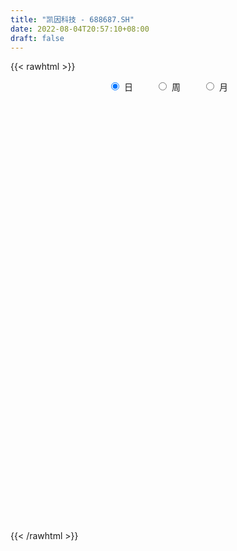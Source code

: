 ```yaml
---
title: "凯因科技 - 688687.SH"
date: 2022-08-04T20:57:10+08:00
draft: false
---
```

{{< rawhtml >}}
    <div style="text-align: center">
        <label style="padding: 1rem;"><input style="margin-right: .5rem" type="radio" name="period" value="D" checked onclick="period_change(this)">日</label>
        <label style="padding: 1rem;"><input style="margin-right: .5rem" type="radio" name="period" value="W" onclick="period_change(this)">周</label>
        <label style="padding: 1rem;"><input style="margin-right: .5rem" type="radio" name="period" value="M" onclick="period_change(this)">月</label>
    </div>
    <div id="chart" style="height: 700px;"></div> 
    <script type="text/javascript">
        const D_v = [279403.82,185938.77,102187.65,79044.63,73013.09,53066.03,46336.77,37921.8,46576.87,33657.82,24200.98,31265.32,26174.19,27442.21,29329.76,46424.3,24779.08,25082.75,14502.39,21594.6,16190.06,16173.54,14154.9,10785.86,20375.97,15205.89,12913.3,11385.52,9316.51,8400.28,10970.34,7012.83,9309.87,13258.48,12750.16,8264.18,8448.29,20086.08,11195.03,9587.44,9931.57,9511.76,9197.38,28358.47,54822.33,34811.66,27042.71,28963.0,21604.06,47727.01,86775.75,77816.97,53058.01,74586.95,48791.5,58579.37,39390.86,35429.97,23603.06,21555.66,27492.44,38702.48,65385.46,43534.68,31351.44,33223.45,19683.08,37067.7,21506.58,23173.74,35096.08,27722.68,36567.82,41699.14,28229.52,19592.63,15529.84,19920.49,23358.37,13869.32,18322.05,18184.98,8652.05,9041.14,8249.37,12009.39,25190.85,15242.38,10976.14,18741.41,18100.38,15986.24,15630.85,22306.45,11635.91,11871.33,17700.95,8341.02,10225.44,15173.28,10580.35,6607.29,9008.04,11834.9,8171.39,6455.68,5933.85,8636.52,12331.39,10801.39,9546.29,8153.91,8299.15,8131.46,15570.33,13716.64,17670.41,10296.74,30541.63,16327.99,17835.63,11001.45,13044.73,7975.91,10044.8,11901.72,12245.46,22455.16,5857.91,8576.96,8455.67,8524.98,13791.72,7922.44,9037.58,7130.04,7531.75,7437.83,6624.23,10456.07,12887.88,6688.12,9361.41,6485.08,10838.01,7032.76,7974.07,14820.51,24576.53,8348.22,6430.27,8678.16,7066.67,7114.4,3909.65,6383.54,4554.69,8262.39,2453.69,4898.61,3806.15,2737.41,5045.61,9459.67,3666.19,2895.4,5228.73,12075.08,2891.17,3418.23,6954.12,4266.2,3459.65,16436.49,9328.94,4281.5,3877.15,10047.12,3402.0,6112.27,5161.5,9044.84,7475.19,11520.0,12667.25,6120.87,6735.44,11017.29,6035.58,6069.34,8986.76,6984.77,8358.86,8974.89,10275.33,5734.88,8480.14,5203.02,10424.45,7143.03,2756.46,5042.21,3978.48,4084.63,4826.17,5263.47,2811.79,6477.78,4210.95,4341.56,14930.46,8164.1,6311.47,7960.0,5728.09,36928.36,41483.93,34884.44,23293.13,15670.28,12541.47,12968.71,28629.35,29060.87,21246.58,23614.38,19655.62,29331.51,23685.13,43650.52,33942.91,24501.11,7132.58,18918.68,6999.42,7653.9,6497.3,16482.74,29460.55,40565.02,14208.81,20991.56,28051.32,10853.63,8522.32,14457.61,14323.0,12404.88,14910.87,15686.11,20893.58,27228.92,38744.95,25186.4,21346.82,19467.05,25294.32,20452.39,20890.27,18077.15,15005.78,21412.89,27059.37,131889.18,165431.14,181848.04,152622.11,154923.81,107762.11,63314.81,100576.94,72729.89,152192.05,80328.66,56136.04,75718.79,48504.25,49962.48,62519.83,39962.27,37319.24,31547.67,32853.45,27202.72,28638.99,25462.54,15915.49,17568.52,36417.16,43262.67,51992.31,42251.33,32738.41,30977.02,39225.76,27775.54,24731.73,27030.44,36085.24,46789.84,45677.5,26011.49,23747.8,24711.65,21004.64,19164.26,20631.86,37277.02,40044.22,16222.88,23579.1,15469.41,12695.32,25031.9,26368.82,71248.23,68123.35,35744.79,33635.98,29407.35,20880.14,19235.04,22302.66,21853.14,20511.95,23611.16,29200.03,25924.62,25390.15,18710.87,22307.02,24177.47,29875.08,26752.38,26089.05,26437.86,25436.44,28941.37,17695.13,17939.25,24780.56,20998.91,26633.13,15519.39,24501.29,17891.52,15768.85,18732.41,18637.09,26692.21,22606.84,19612.75,24930.93,19879.47,22587.54,21880.1,13303.9,35661.33,18150.61,18110.71]
const D_histogram = [0.0,-0.6305185185,-0.9510202807,-1.1507763589,-1.3191928834,-1.3495555042,-1.3480714713,-1.2413070544,-1.0260119685,-0.83651709,-0.647607789,-0.5453499752,-0.4523815942,-0.4105596184,-0.3012199382,-0.1156779195,-0.0628678563,-0.0652442349,-0.0208886945,-0.0273776236,-0.0257653702,0.0447164189,0.1098952444,0.1808465526,0.2659624331,0.3593555323,0.3890422801,0.3789088932,0.3556099722,0.365951492,0.3570732163,0.3466489199,0.3318211001,0.3117015422,0.330729153,0.3514823643,0.3727044848,0.4062984269,0.4073072793,0.3709567914,0.3441590917,0.3271601494,0.2921976145,0.3441455132,0.5478915249,0.6299974938,0.5886403369,0.586235236,0.5062025512,0.5471202107,0.7938341513,0.9314329296,0.9121704555,0.9983758379,0.9620115586,0.7036705496,0.6104225823,0.3605817195,0.1837726787,0.0654173958,0.0376183238,0.073055077,0.3203248822,0.3905612034,0.3905748359,0.2461277782,0.145143888,0.1637949988,0.0933449238,0.0573203318,0.0873886245,0.086269644,-0.0155833153,-0.2907095345,-0.4927908168,-0.6175888672,-0.6445160736,-0.7054983823,-0.6394312587,-0.608695232,-0.6405330742,-0.6191173792,-0.6150890821,-0.5952410612,-0.5389960931,-0.4686781395,-0.2951546335,-0.1930028859,-0.1436915279,-0.1725148179,-0.140555379,-0.1739617779,-0.2257688523,-0.1875995261,-0.2082034986,-0.2353728552,-0.2844800182,-0.2777443368,-0.2478528585,-0.1642447009,-0.0733126828,-0.0111078716,0.05091555,0.0354293729,0.0180414593,0.0054373702,0.0239216193,0.0372554039,0.0127537236,-0.0310162596,-0.1030051771,-0.1522965599,-0.1671997481,-0.1504522774,-0.0442023755,0.0424774367,0.1613899835,0.2173227545,0.33884364,0.4100919498,0.4036792651,0.3780005724,0.3215855997,0.2762099016,0.2152518257,0.1689299435,0.1248905152,-0.0088681357,-0.0807862602,-0.1438131075,-0.1529629592,-0.1351735896,-0.0660239831,-0.0306985403,-0.0534549931,-0.0736488654,-0.0788847491,-0.0685473975,-0.0456438283,0.0210536363,0.1167613024,0.1724000632,0.1747259111,0.1514123939,0.1116292996,0.0907960588,0.060389207,-0.0109379289,-0.0664966684,-0.0740083271,-0.0961530942,-0.1165169429,-0.1267733546,-0.1477369662,-0.161212441,-0.1989149562,-0.2085294107,-0.1453145122,-0.0841065792,-0.0686549799,-0.0525417818,-0.029080714,-0.0225993832,-0.0653394745,-0.0835725105,-0.0846605378,-0.1021940067,-0.1339885185,-0.1433933427,-0.1277340793,-0.1619889012,-0.1979224095,-0.1732228594,-0.0342002911,0.063330565,0.1455525638,0.1956683647,0.2283310918,0.2446310401,0.2830864438,0.3046875785,0.3489976872,0.3693233803,0.4058940224,0.3655651596,0.3395830429,0.2938251103,0.2871788768,0.2798520775,0.2680158963,0.2635737579,0.2429765361,0.2083123323,0.1834043549,0.145715617,0.0997452068,0.0290685044,-0.0279278212,-0.1307339544,-0.233591192,-0.2833310418,-0.2722740157,-0.2492349879,-0.221878267,-0.1901909723,-0.1748859203,-0.1530218872,-0.1654966143,-0.1627251733,-0.131665007,-0.0369770784,-0.0145015958,-0.0148200896,0.0299754951,0.05723512,0.1938358379,0.342227207,0.4505210272,0.4484829845,0.3782902516,0.3505216847,0.2689520944,0.3085719447,0.3307496699,0.2960443827,0.2625683805,0.2374010576,0.2041797955,0.0676310712,0.0781773611,-0.055936436,-0.2410154071,-0.3667384605,-0.5416438591,-0.6131661852,-0.6479283411,-0.6384819393,-0.6284462085,-0.6190493612,-0.5631858953,-0.5034554293,-0.4834900238,-0.4909459422,-0.4419652386,-0.376402244,-0.3330191164,-0.2756969717,-0.1909548443,-0.1479166917,-0.0748627073,-0.0383466722,0.0487460965,0.1488228468,0.1863583021,0.2263358546,0.2237510302,0.1941144594,0.157568023,0.0710222406,-0.013131039,-0.0236966383,0.0092780872,0.0001465849,0.1878257159,0.3175640568,0.5891707439,0.7611709823,1.0284670615,0.9683559141,0.8475660503,0.8201413233,0.7148728129,0.3151752712,-0.015895753,-0.2393364146,-0.3664652325,-0.4697622897,-0.5139839536,-0.5744863801,-0.6151852,-0.6182378661,-0.5750657085,-0.5625854423,-0.5106401752,-0.4738088128,-0.3879509805,-0.3177387321,-0.2653946969,-0.2697851957,-0.2086970167,-0.272667971,-0.2751170147,-0.2210191173,-0.1918849207,-0.0984389731,0.0076677463,0.0906031608,0.1761591416,0.2444312683,0.2613580958,0.3097136813,0.3311314122,0.3057077773,0.2573044507,0.2206995442,0.1801419968,0.1579678235,0.1876853107,0.1305173713,0.1045536552,0.0628948353,0.0134391024,-0.0089855382,0.0052355252,0.0429443347,0.1283998867,0.2039100861,0.2343020711,0.2362021432,0.1896117771,0.1644165018,0.142090115,0.1019867735,0.0768617283,0.0820501778,0.0757852405,0.0956824159,0.0892348929,0.0600278622,0.0473060037,0.049943049,0.0460002732,0.0514369452,0.0253359939,0.0050290927,-0.0137840344,-0.0089452552,-0.0258912566,-0.052991481,-0.0651312831,-0.0530694604,-0.0403897588,-0.0681005454,-0.0773997892,-0.057264374,-0.0617245575,-0.0435738712,-0.0235904845,-0.0053667213,0.0203837056,0.019461059,0.0196932035,0.0148485047,0.016614513,0.0287753057,0.0180303257,0.0113195718,-0.056354282,-0.0947449438,-0.0806441914]
const D_fast = [0.0,-0.7881481481,-1.3464049805,-1.8338551485,-2.3320698938,-2.6998213906,-3.0353552256,-3.2389175723,-3.2801254785,-3.2997598725,-3.2727525188,-3.3068321987,-3.3269592163,-3.3877771451,-3.3537424494,-3.1971199106,-3.1600268115,-3.1787142487,-3.139580882,-3.152914217,-3.1577433061,-3.0760824123,-2.9834297757,-2.8672668294,-2.7156603406,-2.5324283583,-2.4054810405,-2.3208872041,-2.255283632,-2.1534542392,-2.0730642108,-1.9968262774,-1.928698822,-1.8708929944,-1.7691830953,-1.6605592929,-1.5461610513,-1.4109925024,-1.3081568302,-1.2517681202,-1.192526047,-1.127734952,-1.0896480833,-0.9516638063,-0.6109449134,-0.3713395709,-0.2655366437,-0.1213829355,-0.0748649826,0.1028327296,0.5480052081,0.9184622188,1.1272423585,1.4630417004,1.6671803107,1.5847569392,1.6441146175,1.4844191846,1.3535533134,1.2515523794,1.2331578884,1.2868584109,1.6142094367,1.7820860587,1.8797434001,1.796828287,1.7321303688,1.7917302293,1.7446163852,1.7229218762,1.774837325,1.7952857555,1.6895369674,1.3417333645,1.0164543781,0.7372591109,0.549202886,0.3118459818,0.2180552907,0.0966175094,-0.0953536014,-0.2287172511,-0.3784612246,-0.507423469,-0.5859275241,-0.6327791055,-0.5330442577,-0.4791432317,-0.4657547556,-0.5377067501,-0.540886156,-0.6177829993,-0.7260322868,-0.7347628422,-0.8074176893,-0.8934302597,-1.0136574273,-1.07635783,-1.1084295663,-1.065882584,-0.9932787366,-0.9338508933,-0.8590985842,-0.865727418,-0.8786049668,-0.8898497134,-0.8653850594,-0.8427374239,-0.8640506732,-0.9155747213,-1.0133149331,-1.100680456,-1.1573835812,-1.1782491798,-1.0830498718,-0.9857507003,-0.8264906577,-0.7162271981,-0.5099954026,-0.3362241053,-0.2417169737,-0.1728955234,-0.1489140962,-0.1252373188,-0.1323824383,-0.1364718346,-0.1492886342,-0.2852643189,-0.3773790085,-0.4763591326,-0.5237497242,-0.539753752,-0.4871101413,-0.4594593336,-0.4955795346,-0.5341856233,-0.5591426942,-0.565942192,-0.5544495798,-0.4824887062,-0.3575907144,-0.2588519379,-0.2128446122,-0.198305031,-0.2101808003,-0.2083150265,-0.2236245765,-0.2976861947,-0.3698691013,-0.3958828417,-0.4420658824,-0.4915589668,-0.5335087171,-0.5914065703,-0.6451851553,-0.7326164096,-0.7943632167,-0.7674769463,-0.7272956582,-0.7290078038,-0.7260300512,-0.7098391618,-0.7090076769,-0.7680826368,-0.8072088004,-0.8294619622,-0.8725439327,-0.9378355741,-0.983088734,-0.9993629905,-1.0741150377,-1.1595291483,-1.1781353131,-1.0476628175,-0.9342993202,-0.8156891805,-0.7166562883,-0.6269107884,-0.54945308,-0.4402260654,-0.3424530361,-0.2108935056,-0.0982369674,0.0398071804,0.0908696075,0.1497832514,0.1774815964,0.2426300821,0.3052663022,0.360434095,0.4218853961,0.4620323083,0.4794461876,0.5003892989,0.4991294653,0.4780953568,0.4146857805,0.3507074996,0.2152178778,0.0539628421,-0.066609768,-0.1236212459,-0.162890965,-0.1910038109,-0.2068642593,-0.2352806874,-0.2516721261,-0.3055210068,-0.3434308591,-0.3452869445,-0.2598432855,-0.2409932018,-0.245016718,-0.1927272596,-0.1511588547,0.0339008227,0.2678489936,0.4887730706,0.598855774,0.623235604,0.6830974583,0.6687658916,0.785528728,0.8903938707,0.9296996792,0.9618657721,0.9960487136,1.0138724004,0.8942314439,0.924322074,0.776224168,0.5308913452,0.3134836766,0.0031673132,-0.2216465592,-0.4183908004,-0.5685648834,-0.7156407047,-0.8610061977,-0.9459392056,-1.012072597,-1.1129796974,-1.2431721014,-1.3046827074,-1.3332202738,-1.3730919253,-1.3846940235,-1.3476906072,-1.3416316275,-1.28729332,-1.2603639529,-1.1610846601,-1.0238021981,-0.9396771673,-0.8431156511,-0.789762718,-0.7708706739,-0.7680251045,-0.8368153268,-0.9242513662,-0.9407411251,-0.9054468777,-0.9145417338,-0.6799061739,-0.4707768187,-0.0518774457,0.3104155383,0.8348283829,1.016806214,1.1079078627,1.2855184666,1.3589681594,1.0380644355,0.703019473,0.4197447078,0.2009995818,-0.0197380478,-0.1924557001,-0.3965797217,-0.5910748415,-0.7486869742,-0.8492812437,-0.9774473382,-1.0531621148,-1.1347829556,-1.1459128685,-1.1551353031,-1.1691399421,-1.2409767398,-1.232062815,-1.364200762,-1.4354290595,-1.4365859414,-1.4554229749,-1.3865867706,-1.2785631147,-1.17297691,-1.0433811438,-0.9140012,-0.8317348485,-0.7059508427,-0.6017502588,-0.5507469493,-0.5348241633,-0.5162541838,-0.5117762319,-0.4944584493,-0.4178196345,-0.442358231,-0.4421835333,-0.4681186445,-0.5142146017,-0.5388856269,-0.5233556821,-0.4749107889,-0.3573552653,-0.2308675443,-0.1419000417,-0.0809494337,-0.0801368555,-0.0642280053,-0.0510318634,-0.0656385116,-0.0715481247,-0.0458471307,-0.0331657578,0.0106520215,0.0265132217,0.0123131566,0.0114177989,0.0265406065,0.034097899,0.0523938073,0.0326268545,0.0135772265,-0.0086819092,-0.0060794438,-0.0294982594,-0.0698463541,-0.0982689769,-0.0994745193,-0.0968922575,-0.1416281804,-0.1702773715,-0.1644580498,-0.1843493727,-0.1770921542,-0.1630063886,-0.1461243057,-0.1152779524,-0.1113353343,-0.1061798889,-0.1073124615,-0.101392825,-0.0820382059,-0.0882756045,-0.0921564654,-0.1739188897,-0.2359957874,-0.2420560829]
const D_slow = [0.0,-0.1576296296,-0.3953846998,-0.6830787895,-1.0128770104,-1.3502658864,-1.6872837543,-1.9976105179,-2.25411351,-2.4632427825,-2.6251447297,-2.7614822235,-2.8745776221,-2.9772175267,-3.0525225112,-3.0814419911,-3.0971589552,-3.1134700139,-3.1186921875,-3.1255365934,-3.1319779359,-3.1207988312,-3.0933250201,-3.048113382,-2.9816227737,-2.8917838906,-2.7945233206,-2.6997960973,-2.6108936043,-2.5194057313,-2.4301374272,-2.3434751972,-2.2605199222,-2.1825945366,-2.0999122484,-2.0120416573,-1.9188655361,-1.8172909293,-1.7154641095,-1.6227249116,-1.5366851387,-1.4548951014,-1.3818456978,-1.2958093195,-1.1588364382,-1.0013370648,-0.8541769806,-0.7076181716,-0.5810675338,-0.4442874811,-0.2458289433,-0.0129707108,0.215071903,0.4646658625,0.7051687522,0.8810863896,1.0336920352,1.123837465,1.1697806347,1.1861349837,1.1955395646,1.2138033338,1.2938845544,1.3915248553,1.4891685642,1.5507005088,1.5869864808,1.6279352305,1.6512714615,1.6656015444,1.6874487005,1.7090161115,1.7051202827,1.632442899,1.5092451948,1.354847978,1.1937189596,1.0173443641,0.8574865494,0.7053127414,0.5451794728,0.390400128,0.2366278575,0.0878175922,-0.046931431,-0.1641009659,-0.2378896243,-0.2861403458,-0.3220632277,-0.3651919322,-0.400330777,-0.4438212214,-0.5002634345,-0.547163316,-0.5992141907,-0.6580574045,-0.729177409,-0.7986134932,-0.8605767079,-0.9016378831,-0.9199660538,-0.9227430217,-0.9100141342,-0.9011567909,-0.8966464261,-0.8952870836,-0.8893066787,-0.8799928278,-0.8768043969,-0.8845584617,-0.910309756,-0.948383896,-0.990183833,-1.0277969024,-1.0388474963,-1.0282281371,-0.9878806412,-0.9335499526,-0.8488390426,-0.7463160551,-0.6453962389,-0.5508960958,-0.4704996958,-0.4014472204,-0.347634264,-0.3054017781,-0.2741791493,-0.2763961832,-0.2965927483,-0.3325460252,-0.370786765,-0.4045801624,-0.4210861582,-0.4287607932,-0.4421245415,-0.4605367579,-0.4802579451,-0.4973947945,-0.5088057516,-0.5035423425,-0.4743520169,-0.4312520011,-0.3875705233,-0.3497174248,-0.3218100999,-0.2991110852,-0.2840137835,-0.2867482657,-0.3033724328,-0.3218745146,-0.3459127882,-0.3750420239,-0.4067353625,-0.4436696041,-0.4839727143,-0.5337014534,-0.5858338061,-0.6221624341,-0.6431890789,-0.6603528239,-0.6734882694,-0.6807584479,-0.6864082937,-0.7027431623,-0.7236362899,-0.7448014243,-0.770349926,-0.8038470556,-0.8396953913,-0.8716289111,-0.9121261364,-0.9616067388,-1.0049124537,-1.0134625264,-0.9976298852,-0.9612417442,-0.9123246531,-0.8552418801,-0.7940841201,-0.7233125091,-0.6471406145,-0.5598911927,-0.4675603477,-0.3660868421,-0.2746955522,-0.1897997914,-0.1163435139,-0.0445487947,0.0254142247,0.0924181988,0.1583116382,0.2190557723,0.2711338553,0.3169849441,0.3534138483,0.37835015,0.3856172761,0.3786353208,0.3459518322,0.2875540342,0.2167212737,0.1486527698,0.0863440229,0.0308744561,-0.016673287,-0.0603947671,-0.0986502389,-0.1400243924,-0.1807056858,-0.2136219375,-0.2228662071,-0.226491606,-0.2301966284,-0.2227027547,-0.2083939747,-0.1599350152,-0.0743782134,0.0382520434,0.1503727895,0.2449453524,0.3325757736,0.3998137972,0.4769567833,0.5596442008,0.6336552965,0.6992973916,0.758647656,0.8096926049,0.8266003727,0.846144713,0.832160604,0.7719067522,0.6802221371,0.5448111723,0.391519626,0.2295375407,0.0699170559,-0.0871944962,-0.2419568365,-0.3827533103,-0.5086171677,-0.6294896736,-0.7522261592,-0.8627174688,-0.9568180298,-1.0400728089,-1.1089970518,-1.1567357629,-1.1937149358,-1.2124306126,-1.2220172807,-1.2098307566,-1.1726250449,-1.1260354694,-1.0694515057,-1.0135137482,-0.9649851333,-0.9255931276,-0.9078375674,-0.9111203272,-0.9170444867,-0.9147249649,-0.9146883187,-0.8677318897,-0.7883408755,-0.6410481896,-0.450755444,-0.1936386786,0.0484502999,0.2603418125,0.4653771433,0.6440953465,0.7228891643,0.718915226,0.6590811224,0.5674648143,0.4500242419,0.3215282535,0.1779066584,0.0241103584,-0.1304491081,-0.2742155352,-0.4148618958,-0.5425219396,-0.6609741428,-0.757961888,-0.837396571,-0.9037452452,-0.9711915441,-1.0233657983,-1.091532791,-1.1603120447,-1.2155668241,-1.2635380542,-1.2881477975,-1.2862308609,-1.2635800707,-1.2195402853,-1.1584324683,-1.0930929443,-1.015664524,-0.932881671,-0.8564547266,-0.792128614,-0.7369537279,-0.6919182287,-0.6524262729,-0.6055049452,-0.5728756023,-0.5467371885,-0.5310134797,-0.5276537041,-0.5299000887,-0.5285912074,-0.5178551237,-0.485755152,-0.4347776305,-0.3762021127,-0.3171515769,-0.2697486326,-0.2286445072,-0.1931219784,-0.167625285,-0.148409853,-0.1278973085,-0.1089509984,-0.0850303944,-0.0627216712,-0.0477147056,-0.0358882047,-0.0234024425,-0.0119023742,0.0009568621,0.0072908606,0.0085481338,0.0051021252,0.0028658114,-0.0036070028,-0.016854873,-0.0331376938,-0.0464050589,-0.0565024986,-0.073527635,-0.0928775823,-0.1071936758,-0.1226248152,-0.133518283,-0.1394159041,-0.1407575844,-0.135661658,-0.1307963933,-0.1258730924,-0.1221609662,-0.118007338,-0.1108135116,-0.1063059302,-0.1034760372,-0.1175646077,-0.1412508436,-0.1614118915]
const D_data = [['2021-02-08', 59.0, 42.0, 41.99, 70.0],['2021-02-09', 40.2, 32.12, 31.72, 40.97],['2021-02-10', 32.66, 32.75, 31.83, 34.6],['2021-02-18', 33.39, 31.93, 31.85, 34.09],['2021-02-19', 31.48, 30.21, 29.55, 31.8],['2021-02-22', 30.21, 30.16, 29.99, 31.06],['2021-02-23', 29.95, 29.18, 29.03, 29.99],['2021-02-24', 29.87, 29.49, 29.23, 30.46],['2021-02-25', 29.89, 30.51, 29.88, 30.89],['2021-02-26', 30.13, 30.2, 29.75, 30.57],['2021-03-01', 31.03, 30.26, 30.03, 31.03],['2021-03-02', 30.47, 29.1, 29.07, 30.47],['2021-03-03', 29.01, 28.71, 28.21, 29.19],['2021-03-04', 28.63, 27.67, 27.6, 28.9],['2021-03-05', 27.6, 28.21, 27.16, 28.74],['2021-03-08', 28.32, 29.36, 28.32, 30.44],['2021-03-09', 29.2, 27.83, 27.6, 29.21],['2021-03-10', 28.28, 26.78, 26.75, 28.44],['2021-03-11', 26.89, 27.0, 26.83, 27.17],['2021-03-12', 27.0, 26.0, 26.0, 27.27],['2021-03-15', 25.91, 25.62, 25.52, 26.44],['2021-03-16', 25.62, 26.24, 25.35, 26.25],['2021-03-17', 26.2, 26.16, 25.91, 26.38],['2021-03-18', 26.13, 26.28, 26.04, 26.53],['2021-03-19', 26.2, 26.63, 25.85, 27.23],['2021-03-22', 26.62, 27.05, 26.58, 27.27],['2021-03-23', 27.34, 26.48, 26.33, 27.34],['2021-03-24', 26.55, 25.95, 25.85, 26.69],['2021-03-25', 26.0, 25.61, 25.58, 26.1],['2021-03-26', 25.65, 25.92, 25.58, 26.05],['2021-03-29', 26.0, 25.62, 25.36, 26.0],['2021-03-30', 25.68, 25.49, 25.37, 25.69],['2021-03-31', 25.38, 25.31, 25.3, 25.67],['2021-04-01', 25.35, 25.09, 24.98, 25.36],['2021-04-02', 25.1, 25.53, 25.09, 25.55],['2021-04-06', 25.53, 25.64, 25.39, 25.73],['2021-04-07', 25.72, 25.77, 25.42, 25.8],['2021-04-08', 25.76, 26.12, 25.75, 26.69],['2021-04-09', 26.24, 25.88, 25.82, 26.46],['2021-04-12', 25.88, 25.39, 25.25, 25.89],['2021-04-13', 25.29, 25.4, 25.13, 25.73],['2021-04-14', 25.26, 25.46, 25.26, 25.64],['2021-04-15', 25.39, 25.14, 25.05, 25.47],['2021-04-16', 25.14, 26.34, 25.13, 26.95],['2021-04-19', 26.36, 29.12, 26.33, 29.76],['2021-04-20', 29.06, 28.69, 28.11, 29.86],['2021-04-21', 28.2, 27.61, 27.0, 28.78],['2021-04-22', 27.14, 28.34, 27.14, 28.57],['2021-04-23', 28.38, 27.49, 27.41, 28.38],['2021-04-26', 27.65, 29.25, 27.5, 29.54],['2021-04-27', 29.32, 33.1, 28.4, 33.97],['2021-04-28', 32.32, 33.45, 31.16, 34.95],['2021-04-29', 33.8, 32.56, 32.36, 34.64],['2021-04-30', 32.57, 34.88, 32.51, 36.5],['2021-05-06', 35.5, 34.35, 33.5, 35.8],['2021-05-07', 34.31, 31.55, 31.4, 34.6],['2021-05-10', 31.68, 33.33, 31.68, 34.49],['2021-05-11', 33.49, 30.98, 30.5, 34.15],['2021-05-12', 30.32, 31.12, 30.31, 31.58],['2021-05-13', 30.89, 31.32, 30.82, 32.66],['2021-05-14', 31.27, 32.27, 31.11, 32.8],['2021-05-17', 32.06, 33.3, 30.69, 34.46],['2021-05-18', 33.01, 37.06, 32.55, 38.13],['2021-05-19', 36.73, 36.18, 36.03, 37.4],['2021-05-20', 35.6, 36.01, 35.55, 37.28],['2021-05-21', 35.5, 34.28, 34.1, 36.31],['2021-05-24', 34.22, 34.54, 33.71, 35.18],['2021-05-25', 35.18, 36.17, 34.72, 36.34],['2021-05-26', 35.72, 35.25, 34.91, 36.42],['2021-05-27', 35.1, 35.69, 34.28, 36.35],['2021-05-28', 35.7, 36.8, 35.53, 37.57],['2021-05-31', 37.66, 36.8, 36.1, 37.66],['2021-06-01', 36.98, 35.53, 34.56, 37.44],['2021-06-02', 35.18, 32.45, 32.22, 35.95],['2021-06-03', 32.63, 31.98, 31.97, 33.34],['2021-06-04', 31.9, 31.82, 31.51, 32.39],['2021-06-07', 31.78, 32.31, 31.49, 32.84],['2021-06-08', 32.1, 31.26, 30.9, 32.46],['2021-06-09', 31.3, 32.46, 30.44, 32.58],['2021-06-10', 32.4, 31.89, 31.8, 32.69],['2021-06-11', 31.82, 30.69, 30.46, 31.89],['2021-06-15', 30.5, 30.89, 29.26, 31.39],['2021-06-16', 30.75, 30.29, 30.01, 31.02],['2021-06-17', 30.31, 30.09, 29.94, 30.77],['2021-06-18', 30.09, 30.3, 30.03, 30.74],['2021-06-21', 30.35, 30.4, 30.02, 30.75],['2021-06-22', 30.6, 32.02, 30.4, 32.4],['2021-06-23', 31.78, 31.64, 31.47, 32.81],['2021-06-24', 31.66, 31.21, 30.9, 32.17],['2021-06-25', 31.48, 30.11, 29.97, 31.48],['2021-06-28', 30.11, 30.7, 30.09, 31.19],['2021-06-29', 30.7, 29.69, 29.63, 31.26],['2021-06-30', 30.03, 29.0, 28.71, 30.16],['2021-07-01', 29.27, 29.85, 28.72, 30.58],['2021-07-02', 29.82, 28.92, 28.76, 29.82],['2021-07-05', 28.92, 28.44, 28.06, 29.26],['2021-07-06', 28.1, 27.65, 27.16, 28.33],['2021-07-07', 27.64, 27.9, 27.29, 28.35],['2021-07-08', 27.95, 27.96, 27.57, 28.0],['2021-07-09', 27.96, 28.65, 27.88, 28.95],['2021-07-12', 28.41, 28.99, 28.4, 29.33],['2021-07-13', 29.01, 28.88, 28.62, 29.2],['2021-07-14', 28.56, 29.1, 28.56, 29.26],['2021-07-15', 29.05, 28.16, 28.01, 29.12],['2021-07-16', 28.1, 27.94, 27.7, 28.52],['2021-07-19', 27.73, 27.8, 27.51, 28.12],['2021-07-20', 27.82, 28.09, 27.79, 28.58],['2021-07-21', 28.0, 28.01, 28.0, 28.45],['2021-07-22', 28.1, 27.4, 27.31, 28.1],['2021-07-23', 27.4, 26.84, 26.81, 27.46],['2021-07-26', 26.77, 25.99, 25.7, 26.8],['2021-07-27', 25.99, 25.71, 25.69, 26.58],['2021-07-28', 25.68, 25.7, 25.02, 26.22],['2021-07-29', 26.17, 25.83, 25.62, 26.2],['2021-07-30', 25.7, 27.06, 25.22, 27.28],['2021-08-02', 27.2, 27.19, 26.68, 27.52],['2021-08-03', 27.3, 28.09, 27.03, 28.57],['2021-08-04', 28.34, 27.79, 27.6, 28.4],['2021-08-05', 27.56, 29.19, 27.56, 29.8],['2021-08-06', 29.34, 29.27, 28.54, 29.49],['2021-08-09', 29.59, 28.7, 28.4, 29.6],['2021-08-10', 28.42, 28.6, 28.42, 29.0],['2021-08-11', 28.78, 28.2, 28.01, 28.8],['2021-08-12', 28.28, 28.24, 28.0, 28.6],['2021-08-13', 28.0, 27.9, 27.68, 28.26],['2021-08-16', 27.65, 27.9, 27.39, 28.38],['2021-08-17', 28.16, 27.76, 27.51, 28.42],['2021-08-18', 27.76, 26.16, 25.91, 27.76],['2021-08-19', 26.03, 26.3, 26.02, 26.38],['2021-08-20', 26.31, 25.91, 25.57, 26.31],['2021-08-23', 25.91, 26.22, 25.91, 26.55],['2021-08-24', 26.42, 26.41, 26.3, 26.68],['2021-08-25', 26.65, 27.15, 26.31, 27.35],['2021-08-26', 27.15, 26.91, 26.6, 27.25],['2021-08-27', 27.04, 26.12, 26.05, 27.04],['2021-08-30', 26.12, 25.92, 25.71, 26.4],['2021-08-31', 26.06, 25.91, 25.4, 26.18],['2021-09-01', 25.91, 25.99, 25.41, 26.08],['2021-09-02', 25.99, 26.12, 25.82, 26.2],['2021-09-03', 26.4, 26.83, 26.15, 27.07],['2021-09-06', 26.85, 27.62, 26.85, 27.77],['2021-09-07', 27.9, 27.58, 27.25, 27.9],['2021-09-08', 27.58, 27.15, 26.91, 27.68],['2021-09-09', 27.0, 26.85, 26.71, 27.3],['2021-09-10', 26.73, 26.53, 26.51, 27.15],['2021-09-13', 26.75, 26.64, 26.28, 26.83],['2021-09-14', 26.62, 26.4, 26.26, 27.12],['2021-09-15', 26.57, 25.59, 25.45, 26.58],['2021-09-16', 25.74, 25.37, 25.3, 27.17],['2021-09-17', 25.45, 25.7, 25.21, 25.98],['2021-09-22', 25.57, 25.32, 24.88, 25.98],['2021-09-23', 25.32, 25.09, 25.03, 25.6],['2021-09-24', 25.13, 24.98, 24.92, 25.23],['2021-09-27', 24.92, 24.59, 24.24, 25.09],['2021-09-28', 24.59, 24.4, 24.26, 24.74],['2021-09-29', 24.32, 23.74, 23.55, 24.33],['2021-09-30', 23.65, 23.72, 23.65, 23.9],['2021-10-08', 23.98, 24.55, 23.81, 24.73],['2021-10-11', 24.72, 24.68, 24.34, 24.82],['2021-10-12', 24.68, 24.16, 24.0, 24.68],['2021-10-13', 24.29, 24.11, 23.99, 24.44],['2021-10-14', 24.13, 24.18, 23.93, 24.29],['2021-10-15', 24.38, 23.93, 23.84, 24.38],['2021-10-18', 23.89, 23.08, 22.83, 23.99],['2021-10-19', 23.12, 23.06, 23.02, 23.34],['2021-10-20', 23.12, 23.05, 22.84, 23.18],['2021-10-21', 22.8, 22.61, 22.53, 23.18],['2021-10-22', 22.61, 22.09, 21.58, 22.61],['2021-10-25', 22.08, 22.03, 21.87, 22.15],['2021-10-26', 22.02, 22.13, 22.0, 22.26],['2021-10-27', 22.09, 21.21, 21.2, 22.13],['2021-10-28', 21.21, 20.72, 20.7, 21.45],['2021-10-29', 20.72, 21.16, 20.72, 21.2],['2021-11-01', 21.78, 22.81, 21.25, 23.08],['2021-11-02', 22.54, 22.8, 22.46, 23.6],['2021-11-03', 22.92, 23.04, 22.7, 23.19],['2021-11-04', 23.09, 23.0, 22.9, 23.44],['2021-11-05', 22.99, 23.05, 22.92, 23.79],['2021-11-08', 23.08, 23.05, 22.82, 23.3],['2021-11-09', 23.05, 23.58, 22.86, 23.7],['2021-11-10', 23.44, 23.67, 23.0, 23.71],['2021-11-11', 23.67, 24.31, 23.53, 24.59],['2021-11-12', 24.32, 24.4, 23.88, 24.44],['2021-11-15', 24.5, 25.01, 24.5, 25.33],['2021-11-16', 25.15, 24.3, 24.28, 25.28],['2021-11-17', 24.3, 24.55, 24.29, 24.98],['2021-11-18', 24.55, 24.34, 24.32, 25.05],['2021-11-19', 24.56, 24.91, 24.56, 25.52],['2021-11-22', 24.91, 25.09, 24.7, 25.3],['2021-11-23', 24.86, 25.21, 24.8, 25.39],['2021-11-24', 25.2, 25.49, 25.03, 25.71],['2021-11-25', 25.6, 25.45, 25.19, 25.74],['2021-11-26', 25.36, 25.34, 25.19, 25.7],['2021-11-29', 25.34, 25.5, 25.2, 26.14],['2021-11-30', 25.49, 25.35, 25.0, 25.58],['2021-12-01', 25.35, 25.17, 25.01, 25.47],['2021-12-02', 25.19, 24.65, 24.45, 25.35],['2021-12-03', 24.66, 24.53, 24.46, 24.93],['2021-12-06', 24.58, 23.51, 23.45, 24.63],['2021-12-07', 23.58, 22.85, 22.66, 23.63],['2021-12-08', 22.98, 22.93, 22.72, 23.06],['2021-12-09', 23.0, 23.39, 23.0, 23.5],['2021-12-10', 23.23, 23.44, 23.14, 23.5],['2021-12-13', 23.5, 23.45, 23.4, 23.77],['2021-12-14', 23.38, 23.5, 23.38, 23.69],['2021-12-15', 23.51, 23.27, 23.16, 23.62],['2021-12-16', 23.43, 23.31, 23.2, 23.44],['2021-12-17', 23.05, 22.76, 22.66, 23.46],['2021-12-20', 22.7, 22.77, 22.6, 23.3],['2021-12-21', 22.7, 23.07, 22.61, 23.07],['2021-12-22', 22.9, 24.11, 22.9, 24.45],['2021-12-23', 23.98, 23.47, 23.47, 24.29],['2021-12-24', 23.68, 23.2, 23.06, 23.68],['2021-12-27', 23.2, 23.86, 23.15, 24.03],['2021-12-28', 24.16, 23.84, 23.65, 24.23],['2021-12-29', 24.5, 25.73, 24.42, 27.47],['2021-12-30', 26.0, 26.85, 25.36, 27.17],['2021-12-31', 26.6, 27.36, 26.5, 28.0],['2022-01-04', 27.52, 26.64, 26.42, 27.97],['2022-01-05', 26.62, 25.95, 25.75, 26.62],['2022-01-06', 25.7, 26.55, 25.7, 26.75],['2022-01-07', 26.55, 25.88, 25.81, 26.81],['2022-01-10', 25.81, 27.58, 25.77, 27.6],['2022-01-11', 27.55, 27.86, 27.02, 28.08],['2022-01-12', 28.0, 27.45, 27.28, 28.18],['2022-01-13', 27.24, 27.6, 27.01, 28.03],['2022-01-14', 27.44, 27.85, 27.2, 28.05],['2022-01-17', 27.78, 27.88, 26.73, 28.17],['2022-01-18', 27.81, 26.35, 26.25, 27.98],['2022-01-19', 26.01, 28.03, 25.98, 28.95],['2022-01-20', 28.55, 26.01, 25.51, 28.8],['2022-01-21', 26.01, 24.5, 24.3, 26.07],['2022-01-24', 24.6, 24.26, 24.18, 24.93],['2022-01-25', 24.26, 22.55, 22.5, 24.44],['2022-01-26', 22.79, 22.78, 22.32, 22.95],['2022-01-27', 22.48, 22.49, 22.4, 23.09],['2022-01-28', 22.44, 22.48, 22.39, 23.39],['2022-02-07', 22.48, 22.03, 21.73, 22.5],['2022-02-08', 22.03, 21.55, 21.15, 22.61],['2022-02-09', 21.55, 21.79, 21.45, 21.95],['2022-02-10', 21.79, 21.66, 21.5, 21.89],['2022-02-11', 21.62, 20.9, 20.78, 21.65],['2022-02-14', 20.0, 20.1, 19.9, 20.79],['2022-02-15', 20.21, 20.43, 20.2, 20.57],['2022-02-16', 20.56, 20.49, 20.41, 20.86],['2022-02-17', 20.38, 20.08, 20.03, 20.59],['2022-02-18', 20.01, 20.13, 19.8, 20.27],['2022-02-21', 20.16, 20.51, 20.16, 20.55],['2022-02-22', 20.44, 20.03, 19.96, 20.63],['2022-02-23', 20.05, 20.46, 20.05, 20.55],['2022-02-24', 20.35, 20.08, 19.81, 20.85],['2022-02-25', 20.8, 20.88, 20.52, 21.0],['2022-02-28', 21.02, 21.46, 20.68, 21.66],['2022-03-01', 21.31, 21.02, 20.85, 21.57],['2022-03-02', 20.87, 21.27, 20.71, 21.4],['2022-03-03', 21.15, 20.87, 20.85, 21.39],['2022-03-04', 20.77, 20.47, 20.38, 21.13],['2022-03-07', 20.68, 20.21, 20.11, 20.68],['2022-03-08', 20.03, 19.21, 19.21, 20.37],['2022-03-09', 19.45, 18.67, 18.22, 19.45],['2022-03-10', 18.96, 19.19, 18.82, 19.38],['2022-03-11', 19.12, 19.66, 18.85, 19.76],['2022-03-14', 19.9, 19.07, 19.05, 20.37],['2022-03-15', 19.06, 21.97, 18.7, 22.8],['2022-03-16', 22.6, 22.19, 20.9, 23.5],['2022-03-17', 22.2, 25.32, 21.75, 26.6],['2022-03-18', 25.57, 25.74, 24.55, 27.42],['2022-03-21', 26.4, 28.8, 25.8, 28.88],['2022-03-22', 28.25, 26.05, 25.95, 28.58],['2022-03-23', 26.15, 25.55, 25.41, 26.78],['2022-03-24', 25.44, 27.04, 25.27, 27.65],['2022-03-25', 27.2, 26.4, 26.02, 27.9],['2022-03-28', 26.1, 21.85, 21.12, 26.65],['2022-03-29', 21.54, 20.95, 20.79, 21.83],['2022-03-30', 21.11, 20.79, 20.42, 21.29],['2022-03-31', 20.87, 20.89, 20.5, 21.56],['2022-04-01', 20.85, 20.3, 20.11, 20.99],['2022-04-06', 20.7, 20.3, 20.01, 20.9],['2022-04-07', 20.17, 19.41, 19.32, 20.17],['2022-04-08', 19.35, 18.92, 18.85, 19.49],['2022-04-11', 18.75, 18.77, 18.55, 19.27],['2022-04-12', 18.85, 18.95, 18.25, 19.07],['2022-04-13', 18.82, 18.21, 18.11, 18.9],['2022-04-14', 18.16, 18.38, 18.0, 18.44],['2022-04-15', 18.22, 17.95, 17.87, 18.35],['2022-04-18', 17.8, 18.45, 17.43, 18.45],['2022-04-19', 18.3, 18.28, 18.12, 18.6],['2022-04-20', 18.3, 18.03, 17.95, 18.52],['2022-04-21', 18.05, 17.1, 17.06, 18.33],['2022-04-22', 17.02, 17.74, 16.7, 17.85],['2022-04-25', 17.15, 15.82, 15.6, 17.85],['2022-04-26', 15.8, 16.03, 15.6, 16.85],['2022-04-27', 15.58, 16.51, 15.51, 16.51],['2022-04-28', 16.28, 16.08, 15.86, 16.5],['2022-04-29', 16.42, 16.92, 16.01, 17.27],['2022-05-05', 16.98, 17.4, 16.69, 17.52],['2022-05-06', 16.9, 17.48, 16.82, 17.71],['2022-05-09', 17.48, 17.9, 17.43, 18.08],['2022-05-10', 17.85, 18.1, 17.64, 18.46],['2022-05-11', 18.08, 17.73, 17.71, 18.44],['2022-05-12', 17.62, 18.38, 17.57, 18.63],['2022-05-13', 18.38, 18.35, 18.0, 18.71],['2022-05-16', 18.5, 17.88, 17.8, 18.63],['2022-05-17', 17.97, 17.5, 17.31, 17.97],['2022-05-18', 17.6, 17.5, 17.32, 17.76],['2022-05-19', 17.21, 17.3, 17.01, 17.4],['2022-05-20', 17.23, 17.4, 17.23, 17.68],['2022-05-23', 17.49, 18.12, 17.49, 18.36],['2022-05-24', 18.12, 17.0, 17.0, 18.29],['2022-05-25', 17.0, 17.18, 16.9, 17.19],['2022-05-26', 17.22, 16.79, 16.45, 17.22],['2022-05-27', 16.72, 16.4, 16.28, 16.76],['2022-05-30', 16.42, 16.47, 16.22, 16.56],['2022-05-31', 16.36, 16.83, 16.11, 16.93],['2022-06-01', 16.5, 17.21, 16.5, 17.3],['2022-06-02', 17.69, 18.14, 17.45, 18.36],['2022-06-06', 17.97, 18.52, 17.97, 18.88],['2022-06-07', 18.46, 18.36, 18.19, 18.8],['2022-06-08', 18.3, 18.23, 17.99, 18.6],['2022-06-09', 18.25, 17.63, 17.51, 18.25],['2022-06-10', 17.63, 17.81, 17.63, 18.05],['2022-06-13', 17.74, 17.81, 17.5, 17.92],['2022-06-14', 17.7, 17.49, 16.92, 17.7],['2022-06-15', 17.6, 17.55, 17.47, 17.78],['2022-06-16', 17.55, 17.92, 17.4, 18.06],['2022-06-17', 17.78, 17.82, 17.27, 17.88],['2022-06-20', 17.82, 18.24, 17.8, 18.35],['2022-06-21', 18.3, 18.01, 17.6, 18.41],['2022-06-22', 18.1, 17.68, 17.4, 18.15],['2022-06-23', 17.58, 17.81, 17.46, 17.85],['2022-06-24', 17.8, 18.01, 17.66, 18.13],['2022-06-27', 18.19, 17.96, 17.8, 18.26],['2022-06-28', 18.11, 18.12, 17.66, 18.18],['2022-06-29', 17.94, 17.7, 17.7, 18.16],['2022-06-30', 17.73, 17.66, 17.59, 17.9],['2022-07-01', 17.66, 17.57, 17.35, 17.73],['2022-07-04', 17.58, 17.82, 17.28, 17.83],['2022-07-05', 17.84, 17.5, 17.27, 17.94],['2022-07-06', 17.49, 17.22, 17.1, 17.59],['2022-07-07', 17.2, 17.25, 17.03, 17.29],['2022-07-08', 17.17, 17.5, 17.17, 17.73],['2022-07-11', 17.51, 17.53, 17.39, 17.78],['2022-07-12', 17.71, 16.93, 16.88, 17.71],['2022-07-13', 16.81, 16.99, 16.73, 17.15],['2022-07-14', 16.93, 17.32, 16.93, 17.59],['2022-07-15', 17.36, 16.99, 16.97, 17.38],['2022-07-18', 16.95, 17.25, 16.95, 17.27],['2022-07-19', 17.25, 17.33, 17.12, 17.33],['2022-07-20', 17.44, 17.38, 17.29, 17.44],['2022-07-21', 17.41, 17.58, 17.32, 17.66],['2022-07-22', 17.59, 17.31, 17.13, 17.7],['2022-07-25', 17.41, 17.32, 17.26, 17.58],['2022-07-26', 17.34, 17.24, 17.01, 17.42],['2022-07-27', 17.3, 17.31, 17.1, 17.44],['2022-07-28', 17.38, 17.48, 17.28, 17.55],['2022-07-29', 17.59, 17.2, 17.11, 17.59],['2022-08-01', 17.2, 17.2, 17.03, 17.27],['2022-08-02', 17.08, 16.2, 16.0, 17.09],['2022-08-03', 16.15, 16.2, 16.15, 16.55],['2022-08-04', 16.23, 16.7, 16.2, 16.74]]
const W_v = [567530.24,152057.72,217559.29,138412.46,132383.12,77680.33,57221.5,53301.68,47993.58,66586.62,167243.76,339964.69,107370.87,147471.99,212197.51,136527.18,153811.79,91000.07,44127.54,82160.17,83659.83,63312.02,46201.97,44158.83,49701.14,88553.41,59902.52,61037.21,47732.39,39179.92,46260.5,62752.09,22175.1,21962.28,8262.39,18941.47,33325.07,20989.37,43971.2,31195.8,48060.85,36435.31,38668.26,29344.63,23463.84,37958.54,126984.82,64473.59,122206.8,155111.18,47201.88,121708.68,76207.88,91124.36,130039.54,95838.48,658849.84,499307.56,412879.79,152444.58,157562.07,138626.38,197184.83,52507.27,181594.51,109260.21,132592.63,135344.27,187791.61,107513.95,121532.69,133331.84,114792.75,105544.24,102437.4,108890.79,85226.55]
const W_histogram = [0.0,-0.1620968661,-0.2554673809,-0.4266436261,-0.650681133,-0.7133814392,-0.7555615888,-0.7605252186,-0.6929435911,-0.5748354406,-0.3859053146,0.2366124028,0.4135963714,0.5595694942,0.7595028816,1.0135926268,0.8073640624,0.5672856011,0.3645081024,0.2076728012,0.0235637527,-0.1093301074,-0.2309873506,-0.3635866483,-0.4110251357,-0.2746657127,-0.2580947243,-0.3564521861,-0.3804772261,-0.3238766956,-0.2834263727,-0.2883965355,-0.3138975778,-0.384676273,-0.3458681155,-0.3321547385,-0.4119896637,-0.4872606919,-0.3746489485,-0.1837868551,-0.0070722149,0.1464221083,0.1978483318,0.1642845179,0.1050008702,0.103940741,0.3765943664,0.4457235582,0.6028187575,0.4659302388,0.235769887,-0.0132436521,-0.2092978098,-0.2644006892,-0.3016953216,-0.3507124843,0.0359955071,0.329561933,0.1172012471,-0.1001802051,-0.2829195082,-0.385220032,-0.4697911052,-0.4496772219,-0.3441948578,-0.306098402,-0.3147284303,-0.1766155847,-0.0854672735,-0.0066407649,0.0718327759,0.105602521,0.1329543732,0.1264669833,0.1517903087,0.1679369275,0.1522136808]
const W_fast = [0.0,-0.2026210826,-0.3598584427,-0.6376955944,-1.0244033846,-1.2654490505,-1.4965195974,-1.6916145318,-1.797268802,-1.8228695117,-1.7304157143,-1.0487448963,-0.7683618349,-0.4824963385,-0.0926872307,0.4148006713,0.4104131224,0.3121560614,0.2005055883,0.0955884874,-0.0826296229,-0.2428560099,-0.4222600908,-0.6457560506,-0.7959508219,-0.7282578271,-0.7762105197,-0.963681028,-1.0828253746,-1.107194018,-1.1376002882,-1.214669585,-1.3186450216,-1.4855927852,-1.5332516565,-1.6025769641,-1.7854093053,-1.9824955064,-1.9635460001,-1.8186306205,-1.643684034,-1.4535841837,-1.3526958773,-1.3451885618,-1.3782219919,-1.3532969358,-0.9864947188,-0.8059346374,-0.4981347488,-0.5185407078,-0.6897585879,-0.9420830399,-1.1904616501,-1.3116647019,-1.4243831646,-1.5610784484,-1.1653715802,-0.7894146711,-0.9724750452,-1.2149015487,-1.4683707289,-1.6669762606,-1.8689951101,-1.9613005323,-1.9418668826,-1.9802950274,-2.0676071633,-1.9736482137,-1.9038667209,-1.8267004036,-1.7302686688,-1.6700982935,-1.609507848,-1.5843784921,-1.5211075894,-1.4629767387,-1.4406465653]
const W_slow = [0.0,-0.0405242165,-0.1043910618,-0.2110519683,-0.3737222516,-0.5520676114,-0.7409580086,-0.9310893132,-1.104325211,-1.2480340711,-1.3445103998,-1.2853572991,-1.1819582062,-1.0420658327,-0.8521901123,-0.5987919556,-0.39695094,-0.2551295397,-0.1640025141,-0.1120843138,-0.1061933756,-0.1335259025,-0.1912727402,-0.2821694022,-0.3849256862,-0.4535921143,-0.5181157954,-0.6072288419,-0.7023481485,-0.7833173224,-0.8541739155,-0.9262730494,-1.0047474439,-1.1009165121,-1.187383541,-1.2704222256,-1.3734196415,-1.4952348145,-1.5888970516,-1.6348437654,-1.6366118191,-1.600006292,-1.5505442091,-1.5094730796,-1.4832228621,-1.4572376768,-1.3630890852,-1.2516581956,-1.1009535063,-0.9844709466,-0.9255284748,-0.9288393879,-0.9811638403,-1.0472640126,-1.122687843,-1.2103659641,-1.2013670873,-1.1189766041,-1.0896762923,-1.1147213436,-1.1854512206,-1.2817562286,-1.3992040049,-1.5116233104,-1.5976720248,-1.6741966253,-1.7528787329,-1.7970326291,-1.8183994475,-1.8200596387,-1.8021014447,-1.7757008145,-1.7424622212,-1.7108454754,-1.6728978982,-1.6309136663,-1.5928602461]
const W_data = [['2021-02-10', 59.0, 32.75, 31.72, 70.0],['2021-02-19', 33.39, 30.21, 29.55, 34.09],['2021-02-26', 30.21, 30.2, 29.03, 31.06],['2021-03-05', 31.03, 28.21, 27.16, 31.03],['2021-03-12', 28.32, 26.0, 26.0, 30.44],['2021-03-19', 25.91, 26.63, 25.35, 27.23],['2021-03-26', 26.62, 25.92, 25.58, 27.34],['2021-04-02', 26.0, 25.53, 24.98, 26.0],['2021-04-09', 25.53, 25.88, 25.39, 26.69],['2021-04-16', 25.88, 26.34, 25.05, 26.95],['2021-04-23', 26.36, 27.49, 26.33, 29.86],['2021-04-30', 27.65, 34.88, 27.5, 36.5],['2021-05-07', 35.5, 31.55, 31.4, 35.8],['2021-05-14', 31.68, 32.27, 30.31, 34.49],['2021-05-21', 32.06, 34.28, 30.69, 38.13],['2021-05-28', 34.22, 36.8, 33.71, 37.57],['2021-06-04', 37.66, 31.82, 31.51, 37.66],['2021-06-11', 31.78, 30.69, 30.44, 32.84],['2021-06-18', 30.5, 30.3, 29.26, 31.39],['2021-06-25', 30.35, 30.11, 29.97, 32.81],['2021-07-02', 30.11, 28.92, 28.71, 31.26],['2021-07-09', 28.92, 28.65, 27.16, 29.26],['2021-07-16', 28.41, 27.94, 27.7, 29.33],['2021-07-23', 27.73, 26.84, 26.81, 28.58],['2021-07-30', 26.77, 27.06, 25.02, 27.28],['2021-08-06', 27.2, 29.27, 26.68, 29.8],['2021-08-13', 29.59, 27.9, 27.68, 29.6],['2021-08-20', 27.65, 25.91, 25.57, 28.42],['2021-08-27', 25.91, 26.12, 25.91, 27.35],['2021-09-03', 26.12, 26.83, 25.4, 27.07],['2021-09-10', 26.85, 26.53, 26.51, 27.9],['2021-09-17', 26.75, 25.7, 25.21, 27.17],['2021-09-24', 25.57, 24.98, 24.88, 25.98],['2021-09-30', 24.92, 23.72, 23.55, 25.09],['2021-10-08', 23.98, 24.55, 23.81, 24.73],['2021-10-15', 24.72, 23.93, 23.84, 24.82],['2021-10-22', 23.89, 22.09, 21.58, 23.99],['2021-10-29', 22.08, 21.16, 20.7, 22.26],['2021-11-05', 21.78, 23.05, 21.25, 23.79],['2021-11-12', 23.08, 24.4, 22.82, 24.59],['2021-11-19', 24.5, 24.91, 24.28, 25.52],['2021-11-26', 24.91, 25.34, 24.7, 25.74],['2021-12-03', 25.34, 24.53, 24.45, 26.14],['2021-12-10', 24.58, 23.44, 22.66, 24.63],['2021-12-17', 23.5, 22.76, 22.66, 23.77],['2021-12-24', 22.7, 23.2, 22.6, 24.45],['2021-12-31', 23.2, 27.36, 23.15, 28.0],['2022-01-07', 27.52, 25.88, 25.7, 27.97],['2022-01-14', 25.81, 27.85, 25.77, 28.18],['2022-01-21', 27.78, 24.5, 24.3, 28.95],['2022-01-28', 24.6, 22.48, 22.32, 24.93],['2022-02-11', 22.48, 20.9, 20.78, 22.61],['2022-02-18', 20.0, 20.13, 19.8, 20.86],['2022-02-25', 20.16, 20.88, 19.81, 21.0],['2022-03-04', 21.02, 20.47, 20.38, 21.66],['2022-03-11', 20.68, 19.66, 18.22, 20.68],['2022-03-18', 19.9, 25.74, 18.7, 27.42],['2022-03-25', 26.4, 26.4, 25.27, 28.88],['2022-04-01', 26.1, 20.3, 20.11, 26.65],['2022-04-08', 20.7, 18.92, 18.85, 20.9],['2022-04-15', 18.75, 17.95, 17.87, 19.27],['2022-04-22', 17.8, 17.74, 16.7, 18.6],['2022-04-29', 17.15, 16.92, 15.51, 17.85],['2022-05-06', 16.98, 17.48, 16.69, 17.71],['2022-05-13', 17.48, 18.35, 17.43, 18.71],['2022-05-20', 18.5, 17.4, 17.01, 18.63],['2022-05-27', 17.49, 16.4, 16.28, 18.36],['2022-06-02', 16.42, 18.14, 16.11, 18.36],['2022-06-10', 17.97, 17.81, 17.51, 18.88],['2022-06-17', 17.74, 17.82, 16.92, 18.06],['2022-06-24', 17.82, 18.01, 17.4, 18.41],['2022-07-01', 18.19, 17.57, 17.35, 18.26],['2022-07-08', 17.58, 17.5, 17.03, 17.94],['2022-07-15', 17.51, 16.99, 16.73, 17.78],['2022-07-22', 16.95, 17.31, 16.95, 17.7],['2022-07-29', 17.41, 17.2, 17.01, 17.59],['2022-08-05', 17.2, 16.7, 16.0, 17.27]]
const M_v = [937147.25,432990.4500000001,647797.29,631290.23,393094.3599999999,237316.32,271887.32,177668.1,81518.3,178913.38,237169.87,388993.4500000001,327785.87,1709666.01,694322.11,513681.84,621349.28,458103.04,85226.55]
const M_histogram = [0.0,-0.3120683761,0.1201386612,0.507707153,0.2255152288,-0.0882190665,-0.3546600153,-0.6430531644,-0.9522343692,-0.8252977696,-0.5689066919,-0.6832235496,-0.7760068938,-0.8199429673,-1.0460705574,-1.1245415364,-1.0450753256,-0.9507257422,-0.8523793206]
const M_fast = [0.0,-0.3900854701,0.0721562325,0.5866515125,0.3608383955,0.0250493336,-0.330056619,-0.7792130592,-1.3264528563,-1.4058406991,-1.2916762944,-1.5767990395,-1.8635841071,-2.1125059224,-2.6001511519,-2.959757515,-3.1415601356,-3.2848919878,-3.3996403963]
const M_slow = [0.0,-0.078017094,-0.0479824287,0.0789443595,0.1353231667,0.1132684001,0.0246033963,-0.1361598948,-0.3742184871,-0.5805429295,-0.7227696025,-0.8935754899,-1.0875772133,-1.2925629552,-1.5540805945,-1.8352159786,-2.09648481,-2.3341662456,-2.5472610757]
const M_data = [['2021-02-26', 59.0, 30.2, 29.03, 70.0],['2021-03-31', 31.03, 25.31, 25.3, 31.03],['2021-04-30', 25.35, 34.88, 24.98, 36.5],['2021-05-31', 35.5, 36.8, 30.31, 38.13],['2021-06-30', 36.98, 29.0, 28.71, 37.44],['2021-07-30', 29.27, 27.06, 25.02, 30.58],['2021-08-31', 27.2, 25.91, 25.4, 29.8],['2021-09-30', 25.91, 23.72, 23.55, 27.9],['2021-10-29', 23.98, 21.16, 20.7, 24.82],['2021-11-30', 21.78, 25.35, 21.25, 26.14],['2021-12-31', 25.35, 27.36, 22.6, 28.0],['2022-01-28', 27.52, 22.48, 22.32, 28.95],['2022-02-28', 22.48, 21.46, 19.8, 22.61],['2022-03-31', 21.31, 20.89, 18.22, 28.88],['2022-04-29', 20.85, 16.92, 15.51, 20.99],['2022-05-31', 16.98, 16.83, 16.11, 18.71],['2022-06-30', 16.5, 17.66, 16.5, 18.88],['2022-07-29', 17.66, 17.2, 16.73, 17.94],['2022-08-31', 17.2, 16.7, 16.0, 17.27]]
        const D_a = [null,null,null,null,null,null,29.03,null,null,null,31.03,null,null,null,null,null,null,null,null,null,null,25.35,null,null,null,null,27.34,null,null,null,null,null,null,24.98,null,null,null,null,null,null,null,null,null,null,null,null,null,null,null,null,null,null,null,36.5,null,null,null,null,30.31,null,null,null,38.13,null,null,null,null,null,null,null,null,null,null,null,null,null,null,null,null,null,null,null,null,null,null,null,null,null,null,null,null,null,null,null,null,null,27.16,null,null,null,29.33,null,null,null,null,null,null,null,null,null,null,null,25.02,null,null,null,null,null,null,null,null,null,null,null,null,null,28.42,null,null,null,null,null,null,null,null,null,25.4,null,null,null,null,27.9,null,null,null,null,null,null,null,null,null,null,null,null,null,null,null,null,null,null,null,null,null,null,null,null,null,null,null,null,null,20.7,null,null,null,null,null,null,null,null,null,null,null,null,null,null,null,null,null,null,null,null,null,26.14,null,null,null,null,null,null,null,null,null,null,null,null,null,null,22.6,null,null,null,null,null,null,null,null,null,null,null,null,null,null,null,28.18,null,null,null,null,null,null,null,null,null,null,null,null,null,null,null,null,null,null,null,null,null,19.8,null,null,null,null,null,21.66,null,null,null,null,null,null,18.22,null,null,null,null,null,null,null,28.88,null,null,null,null,null,null,null,null,null,null,null,null,null,null,null,null,null,null,null,null,null,null,null,null,15.51,null,null,null,null,null,null,null,null,18.71,null,null,null,null,null,null,null,null,null,null,null,16.11,null,null,null,null,null,null,null,null,null,null,null,null,null,18.41,null,null,null,null,null,null,null,null,null,null,null,null,null,null,null,16.73,null,null,null,null,null,null,17.7,null,null,null,null,null,null,16.0,null,null]
const W_a = [null,null,null,null,null,null,null,24.98,null,null,null,null,null,null,38.13,null,null,null,null,null,null,null,null,null,25.02,null,null,null,null,null,27.9,null,null,null,null,null,null,20.7,null,null,null,null,null,null,null,null,null,null,null,28.95,null,null,null,null,null,null,null,null,null,null,null,null,15.51,null,null,null,null,null,18.88,null,null,null,null,null,null,null,null]
const M_a = [null,null,null,null,null,null,null,null,null,null,null,null,null,null,15.51,null,null,null,null]
        const D_b = [[{ coord: ['2021-03-16', 27.34] }, { coord: ['2021-04-30', 25.35] }],[{ coord: ['2021-04-30', 36.5] }, { coord: ['2021-07-06', 30.31] }],[{ coord: ['2021-07-06', 28.42] }, { coord: ['2021-09-07', 27.16] }],[{ coord: ['2021-10-28', 26.14] }, { coord: ['2022-01-12', 22.6] }],[{ coord: ['2022-02-18', 21.66] }, { coord: ['2022-03-21', 19.8] }],[{ coord: ['2022-04-27', 18.41] }, { coord: ['2022-07-22', 16.11] }]]
const W_b = [[{ coord: ['2021-04-02', 27.9] }, { coord: ['2022-01-21', 25.02] }]]
const M_b = []
    </script>
{{< /rawhtml >}}